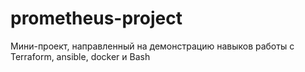 # prometheus-project
Мини-проект, направленный на демонстрацию навыков работы с Terraform, ansible, docker и Bash
